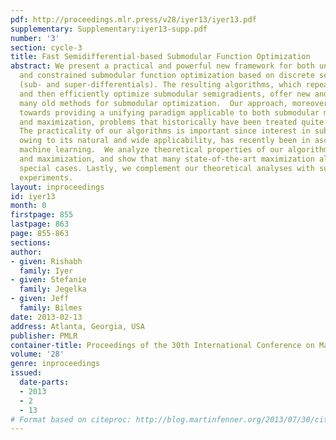 ```yaml
---
pdf: http://proceedings.mlr.press/v28/iyer13/iyer13.pdf
supplementary: Supplementary:iyer13-supp.pdf
number: '3'
section: cycle-3
title: Fast Semidifferential-based Submodular Function Optimization
abstract: We present a practical and powerful new framework for both unconstrained
  and constrained submodular function optimization based on discrete semidifferentials
  (sub- and super-differentials). The resulting algorithms, which repeatedly compute
  and then efficiently optimize submodular semigradients, offer new and generalize
  many old methods for submodular optimization.  Our approach, moreover, takes steps
  towards providing a unifying paradigm applicable to both submodular minimization
  and maximization, problems that historically have been treated quite distinctly.
  The practicality of our algorithms is important since interest in submodularity,
  owing to its natural and wide applicability, has recently been in ascendance within
  machine learning.  We analyze theoretical properties of our algorithms for minimization
  and maximization, and show that many state-of-the-art maximization algorithms are
  special cases. Lastly, we complement our theoretical analyses with supporting empirical
  experiments.
layout: inproceedings
id: iyer13
month: 0
firstpage: 855
lastpage: 863
page: 855-863
sections: 
author:
- given: Rishabh
  family: Iyer
- given: Stefanie
  family: Jegelka
- given: Jeff
  family: Bilmes
date: 2013-02-13
address: Atlanta, Georgia, USA
publisher: PMLR
container-title: Proceedings of the 30th International Conference on Machine Learning
volume: '28'
genre: inproceedings
issued:
  date-parts:
  - 2013
  - 2
  - 13
# Format based on citeproc: http://blog.martinfenner.org/2013/07/30/citeproc-yaml-for-bibliographies/
---
```


